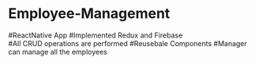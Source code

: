 # Employee-Management

#ReactNative App
#Implemented Redux and Firebase  
#All CRUD operations are performed
#Reusebale Components
#Manager can manage all the employees
